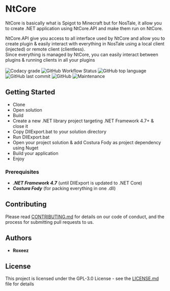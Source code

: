 # NtCore

NtCore is basically what is Spigot to Minecraft but for NosTale, it allow you to create .NET application using NtCore.API and make them run on NtCore.

NtCore.API give you access to all interface used by NtCore and allow you to create plugin & easily interact with everything in NosTale using a local client (injected) or remote client (clientless).  
Since everything is managed by NtCore, you can easily interact between plugins & running clients in all your plugins
<br><br>
![Codacy grade](https://img.shields.io/codacy/grade/d7ecbcba4d48445f8a7e12f1bb4fb8e7?style=flat-square)
![GitHub Workflow Status](https://img.shields.io/github/workflow/status/Roxeez/NtCore/Main.Legacy?style=flat-square)
![GitHub top language](https://img.shields.io/github/languages/top/Roxeez/NtCore?style=flat-square)
![GitHub last commit](https://img.shields.io/github/last-commit/Roxeez/NtCore?style=flat-square)
![GitHub](https://img.shields.io/github/license/Roxeez/NtCore?style=flat-square)
![Maintenance](https://img.shields.io/maintenance/yes/2019?style=flat-square)

## Getting Started

- Clone
- Open solution
- Build
- Create a new .NET library project targeting .NET Framework 4.7+ & close it
- Copy DllExport.bat to your solution directory
- Run DllExport.bat
- Open your project solution & add Costura Fody as project dependency using Nuget
- Build your application
- Enjoy

### Prerequisites

- ***.NET Framework 4.7*** (until DllExport is updated to .NET Core)
- ***Costura Fody*** (for packing everything in one .dll)

## Contributing

Please read [CONTRIBUTING.md](CONTRIBUTING.md) for details on our code of conduct, and the process for submitting pull requests to us.

## Authors

* **Roxeez**

## License

This project is licensed under the GPL-3.0 License - see the [LICENSE.md](LICENSE.md) file for details
